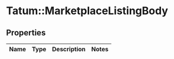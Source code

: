 # Tatum::MarketplaceListingBody

## Properties
Name | Type | Description | Notes
------------ | ------------- | ------------- | -------------

